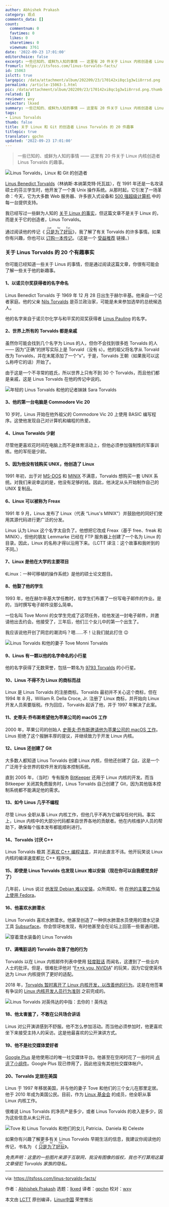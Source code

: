 ```yaml
---
author: Abhishek Prakash
category: 观点
comments_data: []
count:
  commentnum: 0
  favtimes: 0
  likes: 0
  sharetimes: 0
  viewnum: 3761
date: '2022-09-23 17:01:00'
editorchoice: false
excerpt: 一些已知的、或鲜为人知的事情 —— 这里有 20 件关于 Linux 内核创造者 Linus Torvalds 的趣事。
fromurl: https://itsfoss.com/linus-torvalds-facts/
id: 15063
islctt: true
largepic: /data/attachment/album/202209/23/170142xi8qc1g3w1i8rrsd.png
permalink: /article-15063-1.html
pic: /data/attachment/album/202209/23/170142xi8qc1g3w1i8rrsd.png.thumb.jpg
related: []
reviewer: wxy
selector: lkxed
summary: 一些已知的、或鲜为人知的事情 —— 这里有 20 件关于 Linux 内核创造者 Linus Torvalds 的趣事。
tags:
- Linus Torvalds
thumb: false
title: 关于 Linux 和 Git 的创造者 Linus Torvalds 的 20 件趣事
titlepic: true
translator: gpchn
updated: '2022-09-23 17:01:00'
---
```



> 
> 一些已知的、或鲜为人知的事情 —— 这里有 20 件关于 Linux 内核创造者 Linus Torvalds 的趣事。
> 
> 
> 


![Linus Torvalds，Linux 和 Git 的创造者](/data/attachment/album/202209/23/170142xi8qc1g3w1i8rrsd.png)


[Linus Benedict Torvalds](https://en.wikipedia.org/wiki/Linus_Torvalds)（林纳斯·本纳第克特·托瓦兹），在 1991 年还是一名攻读硕士的芬兰学生时，他开发了一个类 Unix 操作系统。从那时起，它引发了一场革命：今天，它为大多数 Web 服务器、许多嵌入式设备和 [500 强超级计算机](https://itsfoss.com/linux-runs-top-supercomputers/) 中的每一台提供支持。


我已经写过一些鲜为人知的 [关于 Linux 的事实](https://itsfoss.com/facts-linux-kernel/)，但这篇文章不是关于 Linux 的，而是关于它的创造者，Linus Torvalds。


通过阅读他的传记《<ruby> <a href="https://www.amazon.com/dp/0066620732?tag=AAWP_PLACEHOLDER_TRACKING_ID">  只是为了好玩 </a> <rt>  Just for Fun </rt></ruby>》，我了解了有关 Torvalds 的许多事情。如果你有兴趣，你也可以 [订购一本传记](https://www.amazon.com/dp/0066620732?tag=AAWP_PLACEHOLDER_TRACKING_ID)。（这是一个 [受益推荐](https://itsfoss.com/affiliate-policy/) 链接。）


### 关于 Linus Torvalds 的 20 个有趣事实


你可能已经知道一些关于 Linus 的事情，但是通过阅读这篇文章，你很有可能会了解一些关于他的新趣事。


#### 1、以诺贝尔奖获得者的名字命名


Linus Benedict Torvalds 于 1969 年 12 月 28 日出生于赫尔辛基。他来自一个记者家庭。他的父亲 [Nils Torvalds](https://en.wikipedia.org/wiki/Nils_Torvalds) 是芬兰政治家，可能是未来参加选举的总统候选人。


他的名字来自于诺贝尔化学与和平奖的双奖获得者 [Linus Pauling](https://en.wikipedia.org/wiki/Linus_Pauling) 的名字。


#### 2、世界上所有的 Torvalds 都是亲戚


虽然你可能会找到几个名字为 Linus 的人，但你不会找到很多姓 Torvalds 的人 —— 因为“正确”的拼写实际上是 Torvald（没有 s）。他的祖父将名字从 Torvald 改为 Torvalds，并在末尾添加了一个“s”。于是，Torvalds 王朝（如果我可以这么称呼它的话）开始了。


由于这是一个不寻常的姓氏，所以世界上只有不到 30 个 Torvalds，而且他们都是亲戚，这是 Linus Torvalds 在他的传记中说的。


![年轻的 Linus Torvalds 和他的记者妹妹 Sara Torvalds](/data/attachment/album/202209/23/170142gznamcqolccoaoco.jpg)


#### 3、他的第一台电脑是 Commodore Vic 20


10 岁时，Linus 开始在他外祖父的 Commodore Vic 20 上使用 BASIC 编写程序。这使他发现自己对计算机和编程的热爱。


#### 4、Linus Torwalds 少尉


尽管他更喜欢花时间在电脑上而不是体育活动上，但他必须参加强制性的军事训练。他的军衔是少尉。


#### 5、因为他没有钱购买 UNIX，他创造了 Linux


1991 年初，出于对 [MS-DOS](https://en.wikipedia.org/wiki/MS-DOS) 和 [MINIX](https://www.minix3.org/) 不满意，Torvalds 想购买一套 UNIX 系统。对我们来说幸运的是，他没有足够的钱。因此，他决定从头开始制作自己的 UNIX 复制品。


#### 6、Linux 可以被称为 Freax


1991 年 9 月，Linus 发布了 Linux（代表 “Linus's MINIX”）并鼓励他的同好们使用其源代码进行更广泛的分发。


Linus 认为 Linux 这个名字太自负了。他想把它改成 Freax（基于 free、freak 和 MINIX），但他的朋友 Lemmarke 已经在 FTP 服务器上创建了一个名为 Linux 的目录。因此，Linux 的名称才得以沿用下来。（LCTT 译注：这个故事和我听到的不同。）


#### 7、Linux 是他在大学的主要项目


《Linux：一种可移植的操作系统》是他的硕士论文题目。


#### 8、他娶了他的学生


1993 年，他在赫尔辛基大学任教时，给学生们布置了一份写电子邮件的作业。是的，当时撰写电子邮件没那么简单。


一位名叫 Tove Monni 的女学生完成了这项任务，给他发送一封电子邮件，并邀请他出去约会。他接受了，三年后，他们三个女儿中的第一个出生了。


我应该说他开创了网恋的潮流吗？嗯……不！让我们就此打住 :wink:


![Linus Torvalds 和他的妻子 Tove Monni Torvalds](/data/attachment/album/202209/23/170142ou8bescyztesszbk.jpg)


#### 9、Linus 有一颗以他的名字命名的小行星


他的名字获得了无数荣誉，包括一颗名为 [9793 Torvalds](http://enacademic.com/dic.nsf/enwiki/1928421) 的小行星。


#### 10、Linus 不得不为 Linux 的商标而战


Linux 是 Linus Torvalds 的注册商标。Torvalds 最初并不关心这个商标，但在 1994 年 8 月，William R. Della Croce, Jr. 注册了 Linux 商标，并开始向 Linux 开发人员索要版税。作为回应，Torvalds 起诉了他，并于 1997 年解决了此案。


#### 11、史蒂夫·乔布斯希望他为苹果公司的 macOS 工作


2000 年，苹果公司的创始人 [史蒂夫·乔布斯邀请他为苹果公司的 macOS 工作](https://www.macrumors.com/2012/03/22/steve-jobs-tried-to-hire-linux-creator-linus-torvalds-to-work-on-os-x/)。Linus 拒绝了这个报酬丰厚的提议，并继续致力于开发 Linux 内核。


#### 12、Linus 还创建了 Git


大多数人都知道 Linus Torvalds 创建 Linux 内核，但他还创建了 [Git](https://en.wikipedia.org/wiki/Git)，这是一个广泛用于全世界的软件开发的版本控制系统。


直到 2005 年，（当时）专有服务 [BitKeeper](https://www.bitkeeper.org/) 还用于 Linux 内核的开发。而当 Bitkeeper 关闭其免费服务时，Linus Torvalds 自己创建了 Git，因为其他版本控制系统都不能满足他的需求。


#### 13、如今 Linus 几乎不编程


尽管 Linus 全职从事 Linux 内核工作，但他几乎不再为它编写任何代码。事实上，Linux 内核中的大部分代码都来自世界各地的贡献者。他在内核维护人员的帮助下，确保每个版本发布都能顺利进行。


#### 14、Torvalds 讨厌 C++


Linus Torvalds 极其 [不喜欢 C++ 编程语言](https://lwn.net/Articles/249460/)，并对此直言不讳。他开玩笑说 Linux 内核的编译速度都比 C++ 程序快。


#### 15、即使是 Linus Torvalds 也发现 Linux 难以安装（现在你可以自我感觉良好了）


几年前，Linus 说过 [他发现 Debian 难以安装](https://www.youtube.com/watch?v=qHGTs1NSB1s)。众所周知，他 [在他的主要工作站上使用 Fedora](https://plus.google.com/+LinusTorvalds/posts/Wh3qTjMMbLC)。


#### 16、他喜欢水肺潜水


Linus Torvalds 喜欢水肺潜水。他甚至创造了一种供水肺潜水员使用的潜水记录工具 [Subsurface](https://subsurface-divelog.org/)。你会惊讶地发现，有时他甚至会在论坛上回答一些普通问题。


![穿着潜水装备的 Linus Torvalds](/data/attachment/album/202209/23/170142tejo9eqqfazh8jkh.jpg)


#### 17、满嘴脏话的 Torvalds 改善了他的行为


Torvalds 以在 Linux 内核邮件列表中使用 [轻度脏话](https://www.theregister.co.uk/2016/08/26/linus_torvalds_calls_own_lawyers_nasty_festering_disease/) 而闻名，这遭到了一些业内人士的批评。但是，很难批评他对 “[F\*\*k you, NVIDIA](https://www.youtube.com/watch?v=_36yNWw_07g)” 的玩笑，因为它促使英伟达为 Linux 内核提供了更好的适配。


2018 年，[Torvalds 暂时离开了 Linux 内核开发，以改善他的行为](https://itsfoss.com/torvalds-takes-a-break-from-linux/)。这是在他签署有争议的 [Linux 内核开发人员行为准则](https://itsfoss.com/linux-code-of-conduct/) 之前完成的。


![Linus Torvalds 对英伟达的中指：去你的！英伟达](/data/attachment/album/202209/23/170142aqtlqpzl2bbqgl2b.jpg)


#### 18、他太害羞了，不敢在公共场合讲话


Linus 对公开演讲感到不舒服。他不怎么参加活动。而当他必须参加时，他更喜欢坐下来接受主持人的采访。这是他最喜欢的公开演讲方式。


#### 19、他不是社交媒体爱好者


[Google Plus](https://plus.google.com/+LinusTorvalds) 是他使用过的唯一社交媒体平台。他甚至在空闲时花了一些时间 [点评了小组件](https://plus.google.com/collection/4lfbIE)。Google Plus 现已停用了，因此他没有其他社交媒体帐户。


#### 20、Torvalds 定居在美国


Linus 于 1997 年移居美国，并与他的妻子 Tove 和他们的三个女儿在那里定居。他于 2010 年成为美国公民。目前，作为 [Linux 基金会](https://www.linuxfoundation.org/) 的成员，他全职从事 Linux 内核工作。


很难说 Linus Torvalds 的净资产是多少，或者 Linus Torvalds 的收入是多少，因为这些信息从未公开过。


![Tove 和 Linus Torvalds 和他们的女儿 Patricia、Daniela 和 Celeste](/data/attachment/album/202209/23/170143b5rq1ar6rffcrfrn.jpg)


如果你有兴趣了解更多有关 Linus Torvalds 早期生活的信息，我建议你阅读他的传记，书名为 《<ruby> <a href="https://www.amazon.com/dp/0066620732?tag=AAWP_PLACEHOLDER_TRACKING_ID">  只是为了好玩 </a> <rt>  Just for Fun </rt></ruby>》。


*免责声明：这里的一些图片来源于互联网，我没有图像的版权，我也不打算用这篇文章侵犯 Torvalds 家族的隐私。*




---


via: <https://itsfoss.com/linus-torvalds-facts/>


作者：[Abhishek Prakash](https://itsfoss.com/) 选题：[lkxed](https://github.com/lkxed) 译者：[gpchn](https://github.com/gpchn) 校对：[wxy](https://github.com/wxy)


本文由 [LCTT](https://github.com/LCTT/TranslateProject) 原创编译，[Linux中国](https://linux.cn/) 荣誉推出